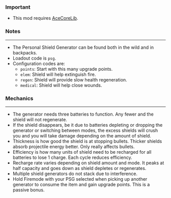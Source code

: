### Important
- This mod requires [AceCoreLib](https://gitlab.com/accensi/hd-addons/acecorelib).

### Notes
---
- The Personal Shield Generator can be found both in the wild and in backpacks.
- Loadout code is `psg`.
- Configuration codes are:
	- `points`: Start with this many upgrade points.
	- `elem`: Shield will help extinguish fire.
	- `regen`: Shield will provide slow health regeneration.
	- `medical`: Shield will help close wounds.

### Mechanics
---
- The generator needs three batteries to function. Any fewer and the shield will not regenerate.
- If the shield disappears, be it due to batteries depleting or dropping the generator or switching between modes, the excess shields will crush you and you will take damage depending on the amount of shield.
- Thickness is how good the shield is at stopping bullets. Thicker shields absorb projectile energy better. Only really affects bullets.
- Efficiency is how many units of shield need to be recharged for all batteries to lose 1 charge. Each cycle reduces efficiency.
- Recharge rate varies depending on shield amount and mode. It peaks at half capacity and goes down as shield depletes or regenerates.
- Multiple shield generators do not stack due to interference.
- Hold Firemode with your PSG selected when picking up another generator to consume the item and gain upgrade points. This is a passive bonus.